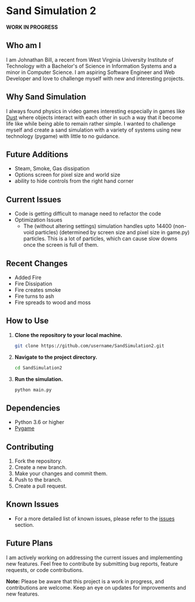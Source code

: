 # Sand Simulation 2

**WORK IN PROGRESS**
## Who am I
I am Johnathan Bill, a recent from West Virginia University Institute of Technology with a Bachelor's of Science in Information Systems and a minor in Computer Science. I am aspiring Software Engineer and Web Developer and love to challenge myself with new and interesting projects. 

## Why Sand Simulation
I always found physics in video games interesting especially in games like <a href="https://dan-ball.jp/en/javagame/dust/" target="_blank">Dust</a> where objects interact with each other in such a way that it become life like while being able to remain rather simple. I wanted to challenge myself and create a sand simulation with a variety of systems using new technology (pygame) with little to no guidance.


## Future Additions
- Steam, Smoke, Gas dissipation
- Options screen for pixel size and world size
- ability to hide controls from the right hand corner
## Current Issues
- Code is getting difficult to manage need to refactor the code
- Optimization Issues
    - The (without altering settings) simulation handles upto  14400 (non-void particles) (determined by screen size and pixel size in game.py) particles. This is a lot of particles, which can cause slow downs once the screen is full of them.
## Recent Changes
- Added Fire
- Fire Dissipation
- Fire creates smoke
- Fire turns to ash
- Fire spreads to wood and moss
## How to Use
1. **Clone the repository to your local machine.**
    ```bash
    git clone https://github.com/username/SandSimulation2.git
    ```

2. **Navigate to the project directory.**
    ```bash
    cd SandSimulation2
    ```

3. **Run the simulation.**
    ```bash
    python main.py
    ```

## Dependencies
- Python 3.6 or higher
- [Pygame](https://www.pygame.org/)

## Contributing
1. Fork the repository.
2. Create a new branch.
3. Make your changes and commit them.
4. Push to the branch.
5. Create a pull request.

## Known Issues
- For a more detailed list of known issues, please refer to the [issues](https://github.com/username/SandSimulation2/issues) section.

## Future Plans
I am actively working on addressing the current issues and implementing new features. Feel free to contribute by submitting bug reports, feature requests, or code contributions.


**Note:** Please be aware that this project is a work in progress, and contributions are welcome. Keep an eye on updates for improvements and new features.
